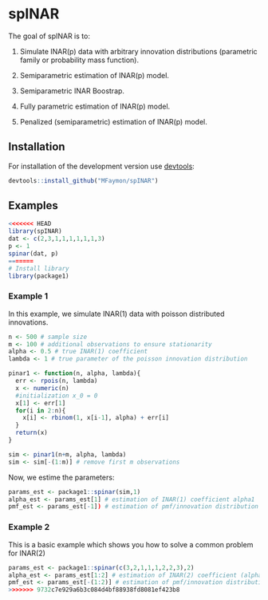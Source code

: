 
# spINAR

<!-- badges: start -->
<!-- badges: end -->

The goal of spINAR is to:

  1) Simulate INAR(p) data with arbitrary innovation distributions (parametric family or probability mass function).

  2) Semiparametric estimation of INAR(p) model.

  3) Semiparametric INAR Boostrap.

  4) Fully parametric estimation of INAR(p) model.

  5) Penalized (semiparametric) estimation of INAR(p) model.
  


## Installation

For installation of the development version use [devtools](https://cran.r-project.org/package=devtools):

``` r
devtools::install_github("MFaymon/spINAR")
```

## Examples

``` r
<<<<<<< HEAD
library(spINAR)
dat <- c(2,3,1,1,1,1,1,1,3)
p <- 1
spinar(dat, p)
=======
# Install library
library(package1)
```

### Example 1

In this example, we simulate INAR(1) data with poisson distributed innovations.

``` r
n <- 500 # sample size
m <- 100 # additional observations to ensure stationarity
alpha <- 0.5 # true INAR(1) coefficient
lambda <- 1 # true parameter of the poisson innovation distribution

pinar1 <- function(n, alpha, lambda){
  err <- rpois(n, lambda)
  x <- numeric(n)
  #initialization x_0 = 0
  x[1] <- err[1]
  for(i in 2:n){
    x[i] <- rbinom(1, x[i-1], alpha) + err[i]
  }
  return(x)
}

sim <- pinar1(n+m, alpha, lambda)
sim <- sim[-(1:m)] # remove first m observations
```

Now, we estime the parameters:

``` r
params_est <- package1::spinar(sim,1)
alpha_est <- params_est[1] # estimation of INAR(1) coefficient alpha1
pmf_est <- params_est[-1]) # estimation of pmf/innovation distribution (pmf0, pmf1, ...)
```
### Example 2

This is a basic example which shows you how to solve a common problem for INAR(2)

``` r
params_est <- package1::spinar(c(3,2,1,1,1,2,2,3),2)
alpha_est <- params_est[1:2] # estimation of INAR(2) coefficient (alpha1, alpha2)
pmf_est <- params_est[-(1:2)] # estimation of pmf/innovation distribution (pmf0, pmf1, pmf2, pmf3)
>>>>>>> 9732c7e929a6b3c084d4bf88938fd8081ef423b8
```

